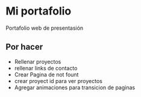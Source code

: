 # Mi portafolio

Portafolio web de presentasión

## Por hacer
- Rellenar proyectos
- rellenar links de contacto
- Crear Pagina de not fount
- crear proyect id para ver proyectos
- Agregar animaciones para transicion de paginas